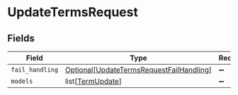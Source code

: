 # UpdateTermsRequest


## Fields

| Field                                                                                             | Type                                                                                              | Required                                                                                          | Description                                                                                       |
| ------------------------------------------------------------------------------------------------- | ------------------------------------------------------------------------------------------------- | ------------------------------------------------------------------------------------------------- | ------------------------------------------------------------------------------------------------- |
| `fail_handling`                                                                                   | [Optional[UpdateTermsRequestFailHandling]](../../models/shared/updatetermsrequestfailhandling.md) | :heavy_minus_sign:                                                                                | N/A                                                                                               |
| `models`                                                                                          | list[[TermUpdate](../../models/shared/termupdate.md)]                                             | :heavy_minus_sign:                                                                                | N/A                                                                                               |